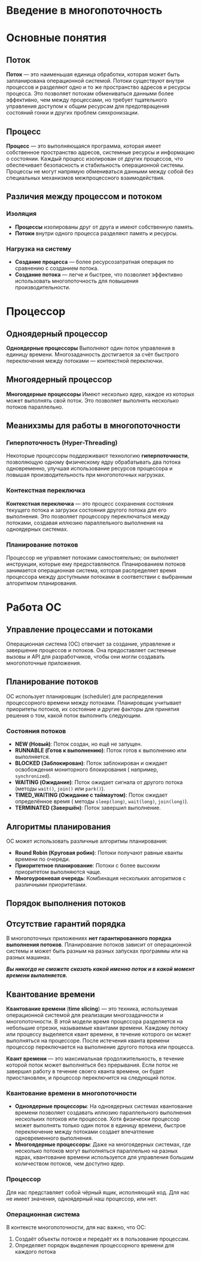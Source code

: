 # Введение в многопоточность

# Основные понятия

## Поток

**Поток** — это наименьшая единица обработки, которая может быть запланирована операционной системой. Потоки существуют
внутри процессов и разделяют одно и то же пространство адресов и ресурсы процесса. Это позволяет потокам обмениваться
данными более эффективно, чем между процессами, но требует тщательного управления доступом к общим ресурсам для
предотвращения состояний гонки и других проблем синхронизации.

## Процесс

**Процесс** — это выполняющаяся программа, которая имеет собственное пространство адресов, системные ресурсы и
информацию о
состоянии. Каждый процесс изолирован от других процессов, что обеспечивает безопасность и стабильность операционной
системы. Процессы не могут напрямую обмениваться данными между собой без специальных механизмов межпроцессного
взаимодействия.

## Различия между процессом и потоком

### Изоляция

- **Процессы** изолированы друг от друга и имеют собственную память.
- **Потоки** внутри одного процесса разделяют память и ресурсы.

### Нагрузка на систему

- **Создание процесса** — более ресурсозатратная операция по сравнению с созданием потока.
- **Создание потока** — легче и быстрее, что позволяет эффективно использовать многопоточность для повышения
  производительности.

# Процессор

## Одноядерный процессор

**Одноядерные процессоры** Выполняют один поток управления в единицу времени. Многозадачность достигается за счёт
быстрого переключения между потоками — контекстной переключки.

## Многоядерный процессор

**Многоядерные процессоры** Имеют несколько ядер, каждое из которых может выполнять свой поток. Это позволяет выполнять
несколько потоков параллельно.

## Меанихзмы для работы в многопоточности

### Гиперпоточность (Hyper-Threading)

Некоторые процессоры поддерживают технологию **гиперпоточности**, позволяющую одному физическому ядру обрабатывать два
потока одновременно, улучшая использование ресурсов процессора и повышая производительность при многопоточных нагрузках.

### Контекстная переключка

**Контекстная переключка** — это процесс сохранения состояния текущего потока и загрузки состояния другого потока для
его выполнения. Это позволяет процессору переключаться между потоками, создавая иллюзию параллельного выполнения на
одноядерных системах.

### Планирование потоков

Процессор не управляет потоками самостоятельно; он выполняет инструкции, которые ему предоставляются. Планированием
потоков занимается операционная система, которая распределяет время процессора между доступными потоками в соответствии
с выбранным алгоритмом планирования.

# Работа ОС

## Управление процессами и потоками

Операционная система (ОС) отвечает за создание, управление и завершение процессов и потоков. Она предоставляет системные
вызовы и API для разработчиков, чтобы они могли создавать многопоточные приложения.

## Планирование потоков

ОС использует планировщик (scheduler) для распределения процессорного времени между потоками. Планировщик учитывает
приоритеты потоков, их состояние и другие факторы для принятия решения о том, какой поток выполнить следующим.

### Состояния потоков

- **NEW (Новый)**: Поток создан, но ещё не запущен.
- **RUNNABLE (Готов к выполнению)**: Поток готов к выполнению или выполняется.
- **BLOCKED (Заблокирован)**: Поток заблокирован и ожидает освобождения мониторного блокирования (
  например, ```synchronized```).
- **WAITING (Ожидание)**: Поток ожидает сигнала от другого потока (методы ```wait()```, ```join()``` или ```park()```).
- **TIMED_WAITING (Ожидание с таймаутом)**: Поток ожидает определённое время (
  методы ```sleep(long)```, ```wait(long)```, ```join(long)```).
- **TERMINATED (Завершён)**: Поток завершил выполнение.

## Алгоритмы планирования

ОС может использовать различные алгоритмы планирования:

- **Round Robin (Круговая робин)**: Потоки получают равные кванты времени по очереди.
- **Приоритетное планирование**: Потоки с более высоким приоритетом выполняются чаще.
- **Многоуровневая очередь**: Комбинация нескольких алгоритмов с различными приоритетами.

## Порядок выполнения потоков

## Отсутствие гарантий порядка

В многопоточных приложениях **нет гарантированного порядка выполнения потоков**. Планирование потоков зависит от
операционной системы и может быть разным на разных запусках программы или на разных машинах.

**_Вы никогда не сможете сказать какой именно поток и в какой момент времени выполняется._**

## Квантование времени

**Квантование времени** (**time slicing**) — это техника, используемая операционной системой для реализации
многозадачности и многопоточности. В этой модели время процессора разделяется на небольшие отрезки, называемые квантами
времени. Каждому потоку или процессу выделяется квант времени, в течение которого он может выполняться на процессоре.
После истечения кванта времени процессор переключается на выполнение другого потока или процесса.

**Квант времени** — это максимальная продолжительность, в течение которой поток может выполняться без прерывания. Если поток
не завершил работу в течение своего кванта времени, он будет приостановлен, и процессор переключится на следующий поток.

### Квантование времени в многопоточности

- **Одноядерные процессоры**: На одноядерных системах квантование времени позволяет создавать иллюзию параллельного
  выполнения нескольких потоков или процессов. Хотя физически процессор может выполнять только один поток в единицу
  времени, быстрое переключение между потоками создает впечатление одновременного выполнения.
- **Многоядерные процессоры**: Даже на многоядерных системах, где несколько потоков могут выполняться параллельно на
  разных ядрах, квантование времени используется для управления большим количеством потоков, чем доступно ядер.

### Процессор

Для нас представляет собой чёрный ящик, исполняющий код. Для нас не имеет значения, одноядерный наш процессор, или нет.

### Операционная система

В контексте многопоточности, для нас важно, что ОС:

1. Создаёт объекты потоков и передаёт их в пользование процессам.
2. Определяет порядок выделения процессорного времени для каждого потока
